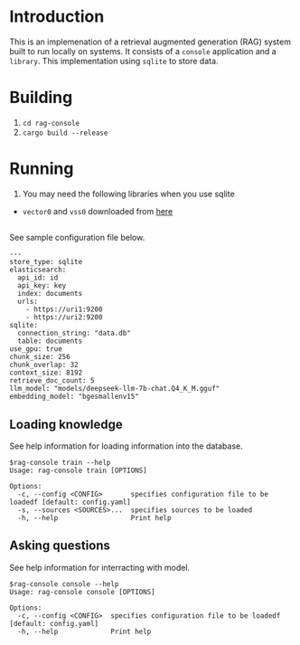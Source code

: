 #  Introduction
This is an implemenation of a retrieval augmented generation (RAG) system built to run locally on systems. It consists of a `console` application and a `library`. This implementation using `sqlite` to store data. 

# Building
1. `cd rag-console`
2. `cargo build --release`

# Running
1. You may need the following libraries when you use sqlite
- `vector0` and `vss0` downloaded from [here](https://github.com/asg017/sqlite-vss/releases)

##
See sample configuration file below.
```
---
store_type: sqlite
elasticsearch:
  api_id: id
  api_key: key
  index: documents
  urls:
    - https://uri1:9200
    - https://uri2:9200
sqlite:
  connection_string: "data.db"
  table: documents
use_gpu: true
chunk_size: 256
chunk_overlap: 32
context_size: 8192
retrieve_doc_count: 5
llm_model: "models/deepseek-llm-7b-chat.Q4_K_M.gguf"
embedding_model: "bgesmallenv15"
```
## Loading knowledge
See help information for loading information into the database.
```
$rag-console train --help
Usage: rag-console train [OPTIONS]

Options:
  -c, --config <CONFIG>       specifies configuration file to be loadedf [default: config.yaml]
  -s, --sources <SOURCES>...  specifies sources to be loaded
  -h, --help                  Print help
```
## Asking questions
See help information for interracting with model.
```
$rag-console console --help
Usage: rag-console console [OPTIONS]

Options:
  -c, --config <CONFIG>  specifies configuration file to be loadedf [default: config.yaml]
  -h, --help             Print help
```
